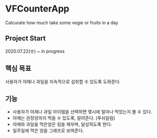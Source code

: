# VFCounterApp
Calcurate how much take some vegie or fruits in a day

## Project Start
2020.07.22(수) ~ in progress

## 핵심 목표
사용자가 야채나 과일을 지속적으로 섭취할 수 있도록 도와준다.

## 기능
- 사용자가 야채나 과일 아이템을 선택하면 몇시에 얼마나 먹었는지 볼 수 있다.
- 야채는 권장양까지 먹을 수 있도록, 알려준다. (푸쉬알림)
- 야채와 과일을 먹은양은 링을 채우며, 달성하도록 한다.
- 일주일에 먹은 양을 그래프로 보여준다.





